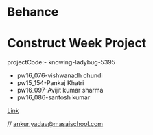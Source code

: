 # Behance
<div>
  <h1> Construct Week Project </h1>
  <p>projectCode:- knowing-ladybug-5395 </p>
  <ul>
    <li> pw16_076-vishwanadh chundi </li>
    <li> pw15_154-Pankaj Khatri </li>
    <li> pw16_097-Avijit kumar sharma </li>
    <li> pw16_086-santosh kumar </li>
  </ul>
  <a href="https://www.behance.net/gallery/107019287/TaxTim-Case-Study?tracking_source=search_projects%7Cfin+tech+ux">Link</a>
  
</div>

	
// ankur.yadav@masaischool.com
